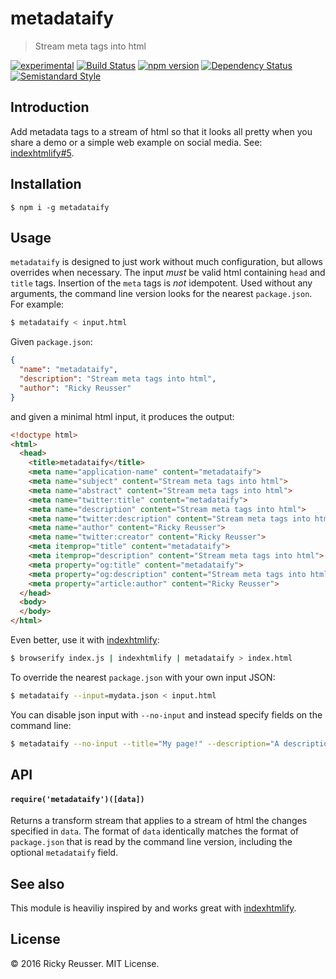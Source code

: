 # metadataify

> Stream meta tags into html

[![experimental][stability-unstable]][stability-url]
[![Build Status][travis-image]][travis-url]
[![npm version][npm-image]][npm-url]
[![Dependency Status][david-dm-image]][david-dm-url]
[![Semistandard Style][semistandard-image]][semistandard-url]

## Introduction

Add metadata tags to a stream of html so that it looks all pretty when you share a demo or a simple web example on social media. See: [indexhtmlify#5](https://github.com/dominictarr/indexhtmlify/issues/5).

## Installation

```
$ npm i -g metadataify 
```

## Usage

`metadataify` is designed to just work without much configuration, but allows overrides when necessary. The input _must_ be valid html containing `head` and `title` tags. Insertion of the `meta` tags is _not_ idempotent. Used without any arguments, the command line version looks for the nearest `package.json`. For example:

```bash
$ metadataify < input.html
```

Given `package.json`:

```json
{
  "name": "metadataify",
  "description": "Stream meta tags into html",
  "author": "Ricky Reusser"
}
```

and given a minimal html input, it produces the output:

```html
<!doctype html>
<html>
  <head>
    <title>metadataify</title>
    <meta name="application-name" content="metadataify">
    <meta name="subject" content="Stream meta tags into html">
    <meta name="abstract" content="Stream meta tags into html">
    <meta name="twitter:title" content="metadataify">
    <meta name="description" content="Stream meta tags into html">
    <meta name="twitter:description" content="Stream meta tags into html">
    <meta name="author" content="Ricky Reusser">
    <meta name="twitter:creator" content="Ricky Reusser">
    <meta itemprop="title" content="metadataify">
    <meta itemprop="description" content="Stream meta tags into html">
    <meta property="og:title" content="metadataify">
    <meta property="og:description" content="Stream meta tags into html">
    <meta property="article:author" content="Ricky Reusser">
  </head>
  <body>
  </body>
</html>
```

Even better, use it with [indexhtmlify](https://github.com/dominictarr/indexhtmlify):

```bash
$ browserify index.js | indexhtmlify | metadataify > index.html
```

To override the nearest `package.json` with your own input JSON:

```bash
$ metadataify --input=mydata.json < input.html
```

You can disable json input with `--no-input` and instead specify fields on the command line:

```bash
$ metadataify --no-input --title="My page!" --description="A description..." --author="My Name" < input.html
```

## API

#### `require('metadataify')([data])`

Returns a transform stream that applies to a stream of html the changes specified in `data`. The format of `data` identically matches the format of `package.json` that is read by the command line version, including the optional `metadataify` field.

## See also

This module is heaviliy inspired by and works great with [indexhtmlify](https://github.com/dominictarr/indexhtmlify).

## License

&copy; 2016 Ricky Reusser. MIT License.

<!-- BADGES -->

[travis-image]: https://travis-ci.org/rreusser/metadataify.svg?branch=master
[travis-url]: https://travis-ci.org//metadataify

[npm-image]: https://badge.fury.io/js/metadataify.svg
[npm-url]: https://npmjs.org/package/metadataify

[david-dm-image]: https://david-dm.org/rreusser/metadataify.svg?theme=shields.io
[david-dm-url]: https://david-dm.org/rreusser/metadataify

[semistandard-image]: https://img.shields.io/badge/code%20style-semistandard-brightgreen.svg?style=flat-square
[semistandard-url]: https://github.com/Flet/semistandard

<!-- see stability badges at: https://github.com/badges/stability-badges -->
[stability-url]: https://github.com/badges/stability-badges
[stability-deprecated]: http://badges.github.io/stability-badges/dist/deprecated.svg
[stability-experimental]: http://badges.github.io/stability-badges/dist/experimental.svg
[stability-unstable]: http://badges.github.io/stability-badges/dist/unstable.svg
[stability-stable]: http://badges.github.io/stability-badges/dist/stable.svg
[stability-frozen]: http://badges.github.io/stability-badges/dist/frozen.svg
[stability-locked]: http://badges.github.io/stability-badges/dist/locked.svg
